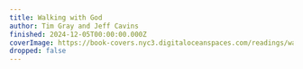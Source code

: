 ```yaml
---
title: Walking with God
author: Tim Gray and Jeff Cavins
finished: 2024-12-05T00:00:00.000Z
coverImage: https://book-covers.nyc3.digitaloceanspaces.com/readings/walking-with-god-01.jpg
dropped: false
---
```


